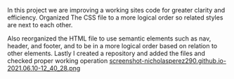 In this project we are improving a working sites code for greater clarity and efficiency.
 Organized The CSS file to a more logical order so related styles are next to each other. 
 
 Also reorganized the HTML file to use semantic elements such as nav, header, and footer, and to be in a more logical order based on relation to other elements. 
 Lastly I created a repository and added the files and checked proper working operation
 [screenshot-nicholasperez290.github.io-2021.06.10-12_40_28.png](screenshot-nicholasperez290.github.io-2021.06.10-12_40_28.png)
